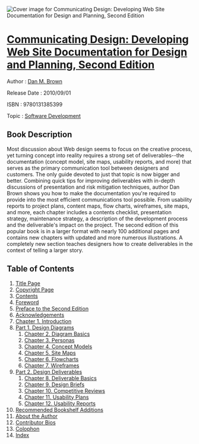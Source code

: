![Cover image for Communicating Design: Developing Web Site Documentation for Design and Planning, Second Edition](https://imgdetail.ebookreading.net/cover/cover/software_development/EB9780131385399.jpg)

[Communicating Design: Developing Web Site Documentation for Design and Planning, Second Edition](https://ebookreading.net/view/book/Communicating+Design%3A+Developing+Web+Site+Documentation+for+Design+and+Planning%2C+Second+Edition-EB9780131385399_1.html "Communicating Design: Developing Web Site Documentation for Design and Planning, Second Edition")
====================================================================================================================

Author : [Dan M. Brown](https://ebookreading.net/search/author/Dan+M.+Brown)

Release Date : 2010/09/01

ISBN : 9780131385399

Topic : [Software Development](https://ebookreading.net/search/category/software-development)

Book Description
-----------------

Most discussion about Web design seems to focus on the creative process, yet turning concept into reality requires a strong set of deliverables--the documentation (concept model, site maps, usability reports, and more) that serves as the primary communication tool between designers and customers. The only guide devoted to just that topic is now bigger and better. Combining quick tips for improving deliverables with in-depth discussions of presentation and risk mitigation techniques, author Dan Brown shows you how to make the documentation you're required to provide into the most efficient communications tool possible. From usability reports to project plans, content maps, flow charts, wireframes, site maps, and more, each chapter includes a contents checklist, presentation strategy, maintenance strategy, a description of the development process and the deliverable's impact on the project. The second edition of this popular book is in a larger format with nearly 100 additional pages and contains new chapters with updated and more numerous illustrations. A completely new section teaches designers how to create deliverables in the context of telling a larger story.
              
Table of Contents
-----------------

1. [Title Page](https://ebookreading.net/view/book/Communicating+Design%3A+Developing+Web+Site+Documentation+for+Design+and+Planning%2C+Second+Edition-EB9780131385399_2.html)
1. [Copyright Page](https://ebookreading.net/view/book/Communicating+Design%3A+Developing+Web+Site+Documentation+for+Design+and+Planning%2C+Second+Edition-EB9780131385399_3.html)
1. [Contents](https://ebookreading.net/view/book/Communicating+Design%3A+Developing+Web+Site+Documentation+for+Design+and+Planning%2C+Second+Edition-EB9780131385399_5.html)
1. [Foreword](https://ebookreading.net/view/book/Communicating+Design%3A+Developing+Web+Site+Documentation+for+Design+and+Planning%2C+Second+Edition-EB9780131385399_6.html)
1. [Preface to the Second Edition](https://ebookreading.net/view/book/Communicating+Design%3A+Developing+Web+Site+Documentation+for+Design+and+Planning%2C+Second+Edition-EB9780131385399_7.html)
1. [Acknowledgements](https://ebookreading.net/view/book/Communicating+Design%3A+Developing+Web+Site+Documentation+for+Design+and+Planning%2C+Second+Edition-EB9780131385399_8.html)
1. [Chapter 1. Introduction](https://ebookreading.net/view/book/Communicating+Design%3A+Developing+Web+Site+Documentation+for+Design+and+Planning%2C+Second+Edition-EB9780131385399_9.html)
1. [Part 1. Design Diagrams](https://ebookreading.net/view/book/Communicating+Design%3A+Developing+Web+Site+Documentation+for+Design+and+Planning%2C+Second+Edition-EB9780131385399_10.html)
    1. [Chapter 2. Diagram Basics](https://ebookreading.net/view/book/Communicating+Design%3A+Developing+Web+Site+Documentation+for+Design+and+Planning%2C+Second+Edition-EB9780131385399_11.html)
    1. [Chapter 3. Personas](https://ebookreading.net/view/book/Communicating+Design%3A+Developing+Web+Site+Documentation+for+Design+and+Planning%2C+Second+Edition-EB9780131385399_12.html)
    1. [Chapter 4. Concept Models](https://ebookreading.net/view/book/Communicating+Design%3A+Developing+Web+Site+Documentation+for+Design+and+Planning%2C+Second+Edition-EB9780131385399_13.html)
    1. [Chapter 5. Site Maps](https://ebookreading.net/view/book/Communicating+Design%3A+Developing+Web+Site+Documentation+for+Design+and+Planning%2C+Second+Edition-EB9780131385399_14.html)
    1. [Chapter 6. Flowcharts](https://ebookreading.net/view/book/Communicating+Design%3A+Developing+Web+Site+Documentation+for+Design+and+Planning%2C+Second+Edition-EB9780131385399_15.html)
    1. [Chapter 7. Wireframes](https://ebookreading.net/view/book/Communicating+Design%3A+Developing+Web+Site+Documentation+for+Design+and+Planning%2C+Second+Edition-EB9780131385399_16.html)
1. [Part 2. Design Deliverables](https://ebookreading.net/view/book/Communicating+Design%3A+Developing+Web+Site+Documentation+for+Design+and+Planning%2C+Second+Edition-EB9780131385399_17.html)
    1. [Chapter 8. Deliverable Basics](https://ebookreading.net/view/book/Communicating+Design%3A+Developing+Web+Site+Documentation+for+Design+and+Planning%2C+Second+Edition-EB9780131385399_18.html)
    1. [Chapter 9. Design Briefs](https://ebookreading.net/view/book/Communicating+Design%3A+Developing+Web+Site+Documentation+for+Design+and+Planning%2C+Second+Edition-EB9780131385399_19.html)
    1. [Chapter 10. Competitive Reviews](https://ebookreading.net/view/book/Communicating+Design%3A+Developing+Web+Site+Documentation+for+Design+and+Planning%2C+Second+Edition-EB9780131385399_20.html)
    1. [Chapter 11. Usability Plans](https://ebookreading.net/view/book/Communicating+Design%3A+Developing+Web+Site+Documentation+for+Design+and+Planning%2C+Second+Edition-EB9780131385399_21.html)
    1. [Chapter 12. Usability Reports](https://ebookreading.net/view/book/Communicating+Design%3A+Developing+Web+Site+Documentation+for+Design+and+Planning%2C+Second+Edition-EB9780131385399_22.html)
1. [Recommended Bookshelf Additions](https://ebookreading.net/view/book/Communicating+Design%3A+Developing+Web+Site+Documentation+for+Design+and+Planning%2C+Second+Edition-EB9780131385399_23.html)
1. [About the Author](https://ebookreading.net/view/book/Communicating+Design%3A+Developing+Web+Site+Documentation+for+Design+and+Planning%2C+Second+Edition-EB9780131385399_24.html)
1. [Contributor Bios](https://ebookreading.net/view/book/Communicating+Design%3A+Developing+Web+Site+Documentation+for+Design+and+Planning%2C+Second+Edition-EB9780131385399_25.html)
1. [Colophon](https://ebookreading.net/view/book/Communicating+Design%3A+Developing+Web+Site+Documentation+for+Design+and+Planning%2C+Second+Edition-EB9780131385399_26.html)
1. [Index](https://ebookreading.net/view/book/Communicating+Design%3A+Developing+Web+Site+Documentation+for+Design+and+Planning%2C+Second+Edition-EB9780131385399_27.html)
